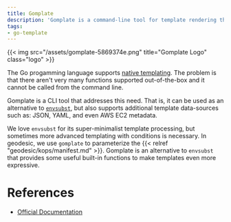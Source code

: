 ```yaml
---
title: Gomplate
description: 'Gomplate is a command-line tool for template rendering that supports many local and remote data-sources.'
tags:
- go-template
---
```

{{< img src="/assets/gomplate-5869374e.png" title="Gomplate Logo" class="logo" >}}

The Go progamming language supports [native templating](https://golang.org/pkg/text/template/). The problem is that there aren't very many functions supported out-of-the-box and it cannot be called from the command line.

Gomplate is a CLI tool that addresses this need. That is, it can be used as an alternative to [`envsubst`](https://www.gnu.org/software/gettext/manual/html_node/envsubst-Invocation.html), but also supports
additional template data-sources such as: JSON, YAML, and even AWS EC2 metadata.

We love `envsubst` for its super-minimalist template processing, but sometimes more advanced templating with conditions is necessary. In geodesic, we use `gomplate` to parameterize the {{< relref "geodesic/kops/manifest.md" >}}. Gomplate is an alternative to `envsubst` that provides some useful built-in functions to make templates even more expressive.

# References
- [Official Documentation](https://docs.gomplate.ca/)
